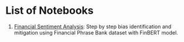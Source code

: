 # List of Notebooks

1. [Financial Sentiment Analysis](./FinBERT-demo.ipynb): Step by step bias identification and mitigation using Financial Phrase Bank dataset with FinBERT model.